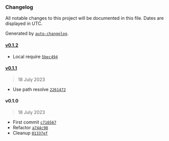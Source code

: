 ### Changelog

All notable changes to this project will be documented in this file. Dates are displayed in UTC.

Generated by [`auto-changelog`](https://github.com/CookPete/auto-changelog).

#### [v0.1.2](https://github.com/ddamato/token-operations/compare/v0.1.1...v0.1.2)

- Local require [`5bec494`](https://github.com/ddamato/token-operations/commit/5bec49497b9365b8ae0fc1c9feada945dc910d73)

#### [v0.1.1](https://github.com/ddamato/token-operations/compare/v0.1.0...v0.1.1)

> 18 July 2023

- Use path resolve [`2261472`](https://github.com/ddamato/token-operations/commit/2261472a51e704f389613cb8d35d2eac4e31b7a7)

#### v0.1.0

> 18 July 2023

- First commit [`c716567`](https://github.com/ddamato/token-operations/commit/c716567b0f7b73deb8620baab9b255ee99eafdc2)
- Refactor [`a744c98`](https://github.com/ddamato/token-operations/commit/a744c988b6035a2fd72a7295224051f60c3d3917)
- Cleanup [`01337ef`](https://github.com/ddamato/token-operations/commit/01337ef0bb8162d5fda162bad5afe731d53a1240)
